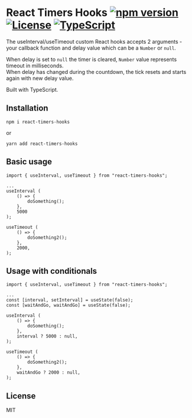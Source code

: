 # React Timers Hooks [![npm version](https://badge.fury.io/js/react-timers-hooks.svg)](https://www.npmjs.com/package/react-timers-hooks) [![License](https://img.shields.io/badge/license-MIT-blue.svg)](https://opensource.org/licenses/MIT) [![TypeScript](https://camo.githubusercontent.com/21132e0838961fbecb75077042aa9b15bc0bf6f9/68747470733a2f2f62616467656e2e6e65742f62616467652f4275696c74253230576974682f547970655363726970742f626c7565)](https://www.typescriptlang.org/)

The useInterval/useTimeout custom React hooks accepts 2 arguments - your callback function and delay value which can be a `Number` or `null`.

When delay is set to `null` the timer is cleared, `Number` value represents timeout in milliseconds.  
When delay has changed during the countdown, the tick resets and starts again with new delay value.

Built with TypeScript.

## Installation

```
npm i react-timers-hooks
```  
or  
```
yarn add react-timers-hooks  
```

## Basic usage

```
import { useInterval, useTimeout } from "react-timers-hooks";

...
useInterval (
    () => {
        doSomething();
    },
    5000
);

useTimeout (
    () => {
        doSomething2();
    },
    2000,
);
```

## Usage with conditionals
```
import { useInterval, useTimeout } from "react-timers-hooks";

...
const [interval, setInterval] = useState(false);
const [waitAndGo, waitAndGo] = useState(false);

useInterval (
    () => {
        doSomething();
    },
    interval ? 5000 : null,
);

useTimeout (
    () => {
        doSomething2();
    },
    waitAndGo ? 2000 : null,
);
```

## License

MIT